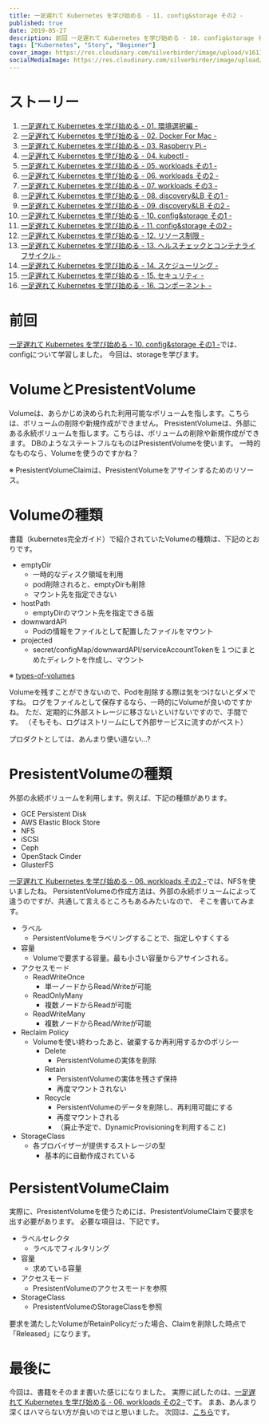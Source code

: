 ```yaml
---
title: 一足遅れて Kubernetes を学び始める - 11. config&storage その2 -
published: true
date: 2019-05-27
description: 前回 一足遅れて Kubernetes を学び始める - 10. config&storage その1 -では、configについて学習しました。今回は、storageを学びます。
tags: ["Kubernetes", "Story", "Beginner"]
cover_image: https://res.cloudinary.com/silverbirder/image/upload/v1611128736/silver-birder.github.io/assets/logo.png
socialMediaImage: https://res.cloudinary.com/silverbirder/image/upload/v1611128736/silver-birder.github.io/assets/logo.png
---
```


<!--  TODO: TOC -->

# ストーリー
1. [一足遅れて Kubernetes を学び始める - 01. 環境選択編 -](./start_the_learning_kubernetes_01.md)
1. [一足遅れて Kubernetes を学び始める - 02. Docker For Mac -](./start_the_learning_kubernetes_02.md)
1. [一足遅れて Kubernetes を学び始める - 03. Raspberry Pi -](./start_the_learning_kubernetes_03.md)
1. [一足遅れて Kubernetes を学び始める - 04. kubectl -](./start_the_learning_kubernetes_04.md)
1. [一足遅れて Kubernetes を学び始める - 05. workloads その1 -](./start_the_learning_kubernetes_05.md)
1. [一足遅れて Kubernetes を学び始める - 06. workloads その2 -](./start_the_learning_kubernetes_06.md)
1. [一足遅れて Kubernetes を学び始める - 07. workloads その3 -](./start_the_learning_kubernetes_07.md)
1. [一足遅れて Kubernetes を学び始める - 08. discovery&LB その1 -](./start_the_learning_kubernetes_08.md)
1. [一足遅れて Kubernetes を学び始める - 09. discovery&LB その2 -](./start_the_learning_kubernetes_09.md)
1. [一足遅れて Kubernetes を学び始める - 10. config&storage その1 -](./start_the_learning_kubernetes_10.md)
1. [一足遅れて Kubernetes を学び始める - 11. config&storage その2 -](./start_the_learning_kubernetes_11.md)
1. [一足遅れて Kubernetes を学び始める - 12. リソース制限 -](./start_the_learning_kubernetes_12.md)
1. [一足遅れて Kubernetes を学び始める - 13. ヘルスチェックとコンテナライフサイクル -](./start_the_learning_kubernetes_13.md)
1. [一足遅れて Kubernetes を学び始める - 14. スケジューリング -](./start_the_learning_kubernetes_14.md)
1. [一足遅れて Kubernetes を学び始める - 15. セキュリティ -](./start_the_learning_kubernetes_15.md)
1. [一足遅れて Kubernetes を学び始める - 16. コンポーネント -](./start_the_learning_kubernetes_16.md)

# 前回
[一足遅れて Kubernetes を学び始める - 10. config&storage その1 -](./start_the_learning_kubernetes_10.md)では、configについて学習しました。
今回は、storageを学びます。

# VolumeとPresistentVolume
Volumeは、あらかじめ決められた利用可能なボリュームを指します。こちらは、ボリュームの削除や新規作成ができません。
PresistentVolumeは、外部にある永続ボリュームを指します。こちらは、ボリュームの削除や新規作成ができます。
DBのようなステートフルなものはPresistentVolumeを使います。
一時的なものなら、Volumeを使うのですかね？ 

※ PresistentVolumeClaimは、PresistentVolumeをアサインするためのリソース。

# Volumeの種類
書籍（kubernetes完全ガイド）で紹介されていたVolumeの種類は、下記のとおりです。

* emptyDir
    * 一時的なディスク領域を利用
    * pod削除されると、emptyDirも削除
    * マウント先を指定できない
* hostPath
    * emptyDirのマウント先を指定できる版
* downwardAPI
    * Podの情報をファイルとして配置したファイルをマウント
* projected
    * secret/configMap/downwardAPI/serviceAccountTokenを１つにまとめたディレクトを作成し、マウント

※ [types-of-volumes](https://kubernetes.io/docs/concepts/storage/volumes/#types-of-volumes)

Volumeを残すことができないので、Podを削除する際は気をつけないとダメですね。
ログをファイルとして保存するなら、一時的にVolumeが良いのですかね。
ただ、定期的に外部ストレージに移さないといけないですので、手間です。
（そもそも、ログはストリームにして外部サービスに流すのがベスト）

プロダクトとしては、あんまり使い道ない...? 

# PresistentVolumeの種類

外部の永続ボリュームを利用します。例えば、下記の種類があります。

* GCE Persistent Disk
* AWS Elastic Block Store
* NFS
* iSCSI
* Ceph
* OpenStack Cinder
* GlusterFS

[一足遅れて Kubernetes を学び始める - 06. workloads その2 -](./start_the_learning_kubernetes_06.md)では、NFSを使いましたね。
PersistentVolumeの作成方法は、外部の永続ボリュームによって違うのですが、共通して言えるところもあるみたいなので、
そこを書いてみます。

* ラベル
    * PersistentVolumeをラベリングすることで、指定しやすくする
* 容量
    * Volumeで要求する容量。最も小さい容量からアサインされる。
* アクセスモード
    * ReadWriteOnce
        * 単一ノードからRead/Writeが可能
    * ReadOnlyMany
        * 複数ノードからReadが可能
    * ReadWriteMany
        * 複数ノードからRead/Writeが可能
* Reclaim Policy
    * Volumeを使い終わったあと、破棄するか再利用するかのポリシー
        * Delete
            * PersistentVolumeの実体を削除
        * Retain
            * PersistentVolumeの実体を残さず保持
            * 再度マウントされない
        * Recycle
            * PersistentVolumeのデータを削除し、再利用可能にする
            * 再度マウントされる
            * （廃止予定で、DynamicProvisioningを利用すること)
* StorageClass
    * 各プロバイザーが提供するストレージの型
        * 基本的に自動作成されている 

# PersistentVolumeClaim
実際に、PresistentVolumeを使うためには、PresistentVolumeClaimで要求を出す必要があります。
必要な項目は、下記です。

* ラベルセレクタ
    * ラベルでフィルタリング
* 容量
    * 求めている容量
* アクセスモード
    * PresistentVolumeのアクセスモードを参照
* StorageClass
    * PresistentVolumeのStorageClassを参照

要求を満たしたVolumeがRetainPolicyだった場合、Claimを削除した時点で「Released」になります。

# 最後に
今回は、書籍をそのまま書いた感じになりました。
実際に試したのは、[一足遅れて Kubernetes を学び始める - 06. workloads その2 -](./start_the_learning_kubernetes_06.md)です。
まあ、あんまり深くはハマらない方が良いのではと思いました。
次回は、[こちら](./start_the_learning_kubernetes_12.md)です。
